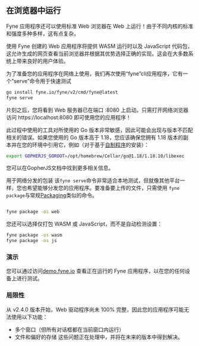 ## 在浏览器中运行
Fyne 应用程序还可以使用标准 Web 浏览器在 Web 上运行！由于不同内核的标准和强度多种多样，这有点复杂。

使用 Fyne 创建的 Web 应用程序将提供 WASM 运行时以及 JavaScript 代码包，这允许生成的网页查看当前浏览器并根据其优势选择正确的实现。这会在大多数系统上带来良好的用户体验。

为了准备您的应用程序在网络上使用，我们再次使用“fyne”cli应用程序，它有一个“serve”命令用于快速测试

```bash 
go install fyne.io/fyne/v2/cmd/fyne@latest
fyne serve
```
片刻之后，您将看到 Web 服务器已在端口 :8080 上启动。只需打开网络浏览器访问 https://localhost:8080 即可使用您的应用程序！

此过程中使用的工具对所使用的 Go 版本非常敏感，因此可能会出现与版本不匹配相关的错误。如果您使用的 Go 版本高于 1.18，您应该确保您拥有 1.18 版本的副本并在您的环境中引用它，例如（对于基于[自制程序](https://brew.sh/)的安装）：
```bash 
export GOPHERJS_GOROOT=/opt/homebrew/Cellar/go@1.18/1.18.10/libexec

```
您可以在GopherJS文档中找到更多相关信息。

用于网络分发的包装
该`fyne serve`命令非常适合本地测试，但就像其他平台一样，您也希望能够分发您的应用程序。要准备要上传的文件，只需使用 `fyne package`与常规[Packaging](https://docs.fyne.io/started/packaging)类似的命令。
```bash 

fyne package -os web
```
您还可以选择仅打包 WASM 或 JavaScript，而不是自动检测设置：
```bash 
fyne package -os wasm
fyne package -os js

```
### 演示
您可以通过访问[demo.fyne.io](https://demo.fyne.io/) 查看正在运行的 Fyne 应用程序，以在您的任何设备上进行测试。

### 局限性
从 v2.4.0 版本开始，Web 驱动程序尚未 100% 完整，因此您的应用程序可能无法使用以下功能：

- 多个窗口（但所有对话框都在当前窗口内运行）
- 文件和偏好的存储
这些问题正在处理中，并将在未来的版本中得到解决。